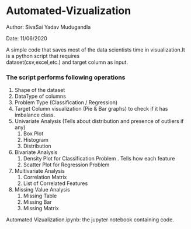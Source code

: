 # Automated-Vizualization

Author: SivaSai Yadav Mudugandla

Date: 11/06/2020

A simple code that saves most of the data scientists time in visualization.It is a python script that requires  
dataset(csv,excel,etc.) and target column as input.

### The script performs following operations ###
1. Shape of the dataset <br>
2. DataType of columns <br>
3. Problem Type (Classification / Regression)<br>
4. Target Column visualization (Pie & Bar graphs) to check if it has imbalance class.<br>
5. Univariate Analysis (Tells about distribution and presence of outliers if any)<br>
    1. Box Plot
    2. Histogram
    3. Distribution
6. Bivariate Analysis
    1. Density Plot for Classification Problem
       . Tells how each feature 
    2. Scatter Plot for Regression Problem
7. Multivariate Analysis
    1. Correlation Matrix
    2. List of Correlated Features
8. Missing Value Analysis
    1. Missing Table
    2. Missing Bar
    3. Missing Matrix


Automated Vizualization.ipynb: the jupyter notebook containing code.
